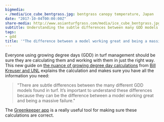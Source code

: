 ```yaml
---
bigmedia:
- /media/ice_cube_bentgrass.jpg: bentgrass canopy temperature, Japan
date: "2017-10-04T00:00:00Z"
share-media: http://www.asianturfgrass.com/media/ice_cube_bentgrass.jpg
subtitle: Understanding the subtle differences between many GDD models in turf
tags:
- gdd
title: '"The difference between a model working great and being a massive failure"'
---
```


Everyone using growing degree days (GDD) in turf management should be sure they are calculating them and working with them in just the right way. This new guide on [the nuance of growing degree day calculations](https://turf.unl.edu/turfinfo/9-28_GDD_Calcs.pdf) from [Bill Kreuser and UNL](https://turf.unl.edu/) explains the calculation and makes sure you have all the information you need:

> "There are subtle differences between the many different GDD models found in turf. It’s important to understand these differences because they can be the difference between a model working great and being a massive failure."

The [Greenkeeper app](http://www.greenkeeperapp.com/marketing/) is a really useful tool for making sure these calculations are correct. 


